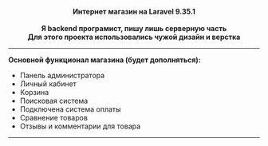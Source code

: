 <p align="center">
    <b>Интернет магазин на Laravel 9.35.1</b> <br> <br>
    <b>Я backend програмист, пишу лишь серверную часть</b><br>
    <b>Для этого проекта использовались чужой дизайн и верстка</b>
</p>
<hr>
<p>
    <b>Основной функционал магазина (будет дополняться):</b>
    <ul>
        <li>Панель администратора</li>
        <li>Личный кабинет</li>
        <li>Корзина</li>
        <li>Поисковая система</li>
        <li>Подключена система оплаты</li>
        <li>Сравнение товаров</li>
        <li>Отзывы и комментарии для товара</li>
    </ul>
</p>
<hr>